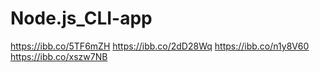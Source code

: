 # Node.js_CLI-app

https://ibb.co/5TF6mZH
https://ibb.co/2dD28Wq
https://ibb.co/n1y8V60
https://ibb.co/xszw7NB
